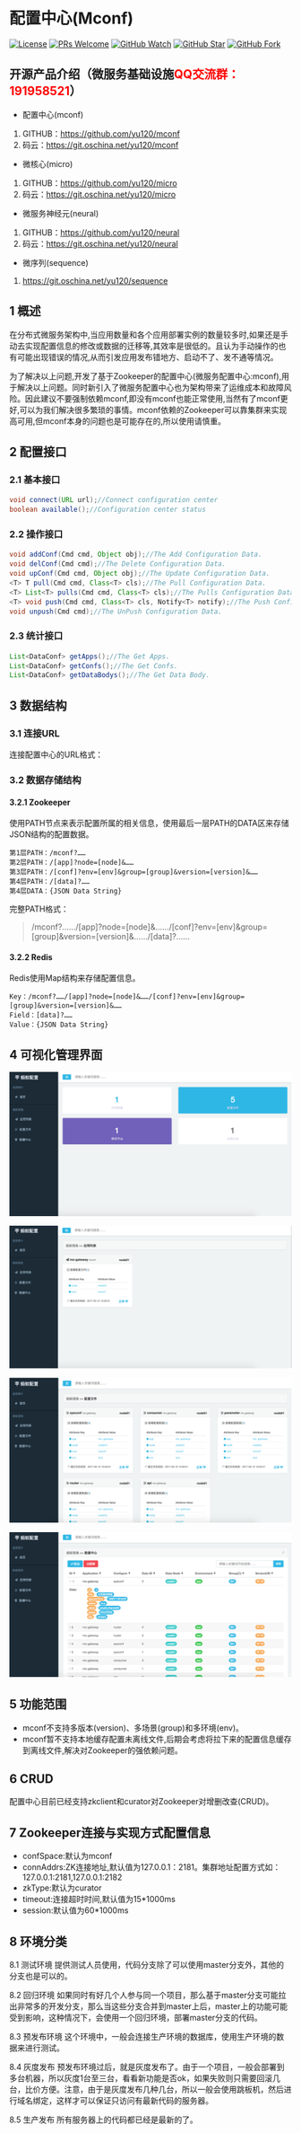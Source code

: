 # 配置中心(Mconf)

[![License](https://img.shields.io/badge/license-MIT-blue.svg)](LICENSE)
[![PRs Welcome](https://img.shields.io/badge/PRs-welcome-brightgreen.svg)](https://github.com/yu120/mconf/pulls)
[![GitHub Watch](https://img.shields.io/github/forks/yu120/mconf.svg?style=social&label=Watch)](https://github.com/yu120/mconf)
[![GitHub Star](https://img.shields.io/github/stars/yu120/mconf.svg?style=social&label=Star)](https://github.com/yu120/mconf)
[![GitHub Fork](https://img.shields.io/github/forks/yu120/mconf.svg?style=social&label=Fork)](https://github.com/yu120/mconf)

## 开源产品介绍（微服务基础设施<font color="red">QQ交流群：191958521</font>）
+ 配置中心(mconf)

1. GITHUB：https://github.com/yu120/mconf
2. 码云：https://git.oschina.net/yu120/mconf

+ 微核心(micro)

1. GITHUB：https://github.com/yu120/micro
2. 码云：https://git.oschina.net/yu120/micro

+ 微服务神经元(neural)

1. GITHUB：https://github.com/yu120/neural
2. 码云：https://git.oschina.net/yu120/neural

+ 微序列(sequence)

1. https://git.oschina.net/yu120/sequence


## 1 概述
在分布式微服务架构中,当应用数量和各个应用部署实例的数量较多时,如果还是手动去实现配置信息的修改或数据的迁移等,其效率是很低的。且认为手动操作的也有可能出现错误的情况,从而引发应用发布错地方、启动不了、发不通等情况。

为了解决以上问题,开发了基于Zookeeper的配置中心(微服务配置中心:mconf),用于解决以上问题。同时新引入了微服务配置中心也为架构带来了运维成本和故障风险。因此建议不要强制依赖mconf,即没有mconf也能正常使用,当然有了mconf更好,可以为我们解决很多繁琐的事情。mconf依赖的Zookeeper可以靠集群来实现高可用,但mconf本身的问题也是可能存在的,所以使用请慎重。

## 2 配置接口
### 2.1 基本接口

```java
void connect(URL url);//Connect configuration center
boolean available();//Configuration center status
```

### 2.2 操作接口

```java
void addConf(Cmd cmd, Object obj);//The Add Configuration Data.
void delConf(Cmd cmd);//The Delete Configuration Data.
void upConf(Cmd cmd, Object obj);//The Update Configuration Data.
<T> T pull(Cmd cmd, Class<T> cls);//The Pull Configuration Data.
<T> List<T> pulls(Cmd cmd, Class<T> cls);//The Pulls Configuration Data.
<T> void push(Cmd cmd, Class<T> cls, Notify<T> notify);//The Push Configuration Data.
void unpush(Cmd cmd);//The UnPush Configuration Data.
```

### 2.3 统计接口

```java
List<DataConf> getApps();//The Get Apps.
List<DataConf> getConfs();//The Get Confs.
List<DataConf> getDataBodys();//The Get Data Body.
```

## 3 数据结构
### 3.1 连接URL

连接配置中心的URL格式：

> 
[zookeeper/redis]://127.0.0.1:2181/mconf?node=[node]&app=[app]&env=[env]&conf=[conf]&category=[category]&version=[version]&data=[data]&……

### 3.2 数据存储结构
#### 3.2.1 Zookeeper
使用PATH节点来表示配置所属的相关信息，使用最后一层PATH的DATA区来存储JSON结构的配置数据。

```
第1层PATH：/mconf?……
第2层PATH：/[app]?node=[node]&……
第3层PATH：/[conf]?env=[env]&group=[group]&version=[version]&……
第4层PATH：/[data]?……
第4层DATA：{JSON Data String}
```

完整PATH格式：

> /mconf?……/[app]?node=[node]&……/[conf]?env=[env]&group=[group]&version=[version]&……/[data]?……

#### 3.2.2 Redis
Redis使用Map结构来存储配置信息。

```
Key：/mconf?……/[app]?node=[node]&……/[conf]?env=[env]&group=[group]&version=[version]&……
Field：[data]?……
Value：{JSON Data String}
```

## 4 可视化管理界面

![docs/home.png](docs/home.png)

![docs/apps.png](docs/apps.png)

![docs/confs.png](docs/confs.png)

![docs/datas.png](docs/datas.png)

## 5 功能范围
+ mconf不支持多版本(version)、多场景(group)和多环境(env)。
+ mconf暂不支持本地缓存配置未离线文件,后期会考虑将拉下来的配置信息缓存到离线文件,解决对Zookeeper的强依赖问题。

## 6 CRUD
配置中心目前已经支持zkclient和curator对Zookeeper对增删改查(CRUD)。

## 7 Zookeeper连接与实现方式配置信息
+ confSpace:默认为mconf
+ connAddrs:ZK连接地址,默认值为127.0.0.1：2181。集群地址配置方式如：127.0.0.1:2181,127.0.0.1:2182
+ zkType:默认为curator
+ timeout:连接超时时间,默认值为15*1000ms
+ session:默认值为60*1000ms

## 8 环境分类
8.1 测试环境
    提供测试人员使用，代码分支除了可以使用master分支外，其他的分支也是可以的。

8.2 回归环境
    如果同时有好几个人参与同一个项目，那么基于master分支可能拉出非常多的开发分支，那么当这些分支合并到master上后，master上的功能可能受到影响，这种情况下，会使用一个回归环境，部署master分支的代码。

8.3 预发布环境
    这个环境中，一般会连接生产环境的数据库，使用生产环境的数据来进行测试。

8.4 灰度发布
    预发布环境过后，就是灰度发布了。由于一个项目，一般会部署到多台机器，所以灰度1台至三台，看看新功能是否ok，如果失败则只需要回滚几台，比价方便。注意，由于是灰度发布几种几台，所以一般会使用跳板机，然后进行域名绑定，这样才可以保证只访问有最新代码的服务器。

8.5 生产发布
    所有服务器上的代码都已经是最新的了。



